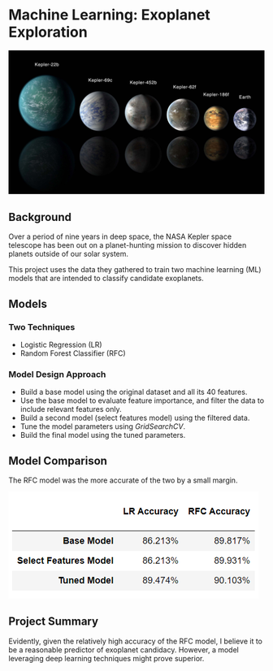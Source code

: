 # Machine Learning: Exoplanet Exploration

![exoplanets.jpg](Images/exoplanets.jpg)

## Background
Over a period of nine years in deep space, the NASA Kepler space telescope has been out on a planet-hunting mission to discover hidden planets outside of our solar system.

This project uses the data they gathered to train two machine learning (ML) models that are intended to classify candidate exoplanets. 

## Models
### Two Techniques
- Logistic Regression (LR)
- Random Forest Classifier (RFC)

### Model Design Approach
- Build a base model using the original dataset and all its 40 features.
- Use the base model to evaluate feature importance, and filter the data to include relevant features only.
- Build a second model (select features model) using the filtered data.
- Tune the model parameters using *GridSearchCV*.
- Build the final model using the tuned parameters. 

## Model Comparison
The RFC model was the more accurate of the two by a small margin.

![models_eval](Images/models_eval.png)

## Project Summary
Evidently, given the relatively high accuracy of the RFC model, I believe it to be a reasonable predictor of exoplanet candidacy. However, a model leveraging deep learning techniques might prove superior.
